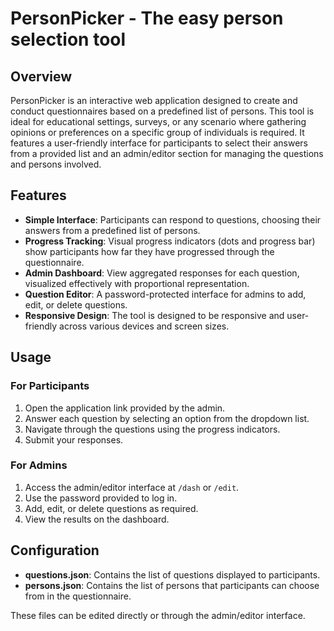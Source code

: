 PersonPicker - The easy person selection tool
=====================

Overview
--------

PersonPicker is an interactive web application designed to create and conduct questionnaires based on a predefined list of persons. This tool is ideal for educational settings, surveys, or any scenario where gathering opinions or preferences on a specific group of individuals is required. It features a user-friendly interface for participants to select their answers from a provided list and an admin/editor section for managing the questions and persons involved.

Features
--------

-   **Simple Interface**: Participants can respond to questions, choosing their answers from a predefined list of persons.
-   **Progress Tracking**: Visual progress indicators (dots and progress bar) show participants how far they have progressed through the questionnaire.
-   **Admin Dashboard**: View aggregated responses for each question, visualized effectively with proportional representation.
-   **Question Editor**: A password-protected interface for admins to add, edit, or delete questions.
-   **Responsive Design**: The tool is designed to be responsive and user-friendly across various devices and screen sizes.

Usage
-----

### For Participants

1.  Open the application link provided by the admin.
2.  Answer each question by selecting an option from the dropdown list.
3.  Navigate through the questions using the progress indicators.
4.  Submit your responses.

### For Admins

1.  Access the admin/editor interface at `/dash` or `/edit`.
2.  Use the password provided to log in.
3.  Add, edit, or delete questions as required.
4.  View the results on the dashboard.

Configuration
-------------

-   **questions.json**: Contains the list of questions displayed to participants.
-   **persons.json**: Contains the list of persons that participants can choose from in the questionnaire.

These files can be edited directly or through the admin/editor interface.
